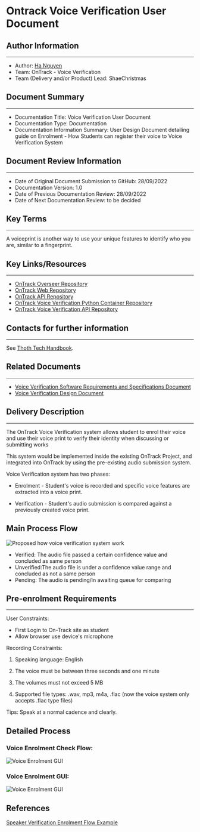 # Ontrack Voice Verification User Document
## Author Information

---

- Author: [Ha Nguyen](https://github.com/hantt-8)
- Team: OnTrack - Voice Verification
- Team (Delivery and/or Product) Lead: ShaeChristmas
## Document Summary
---

- Documentation Title: Voice Verification User Document
- Documentation Type: Documentation
- Documentation Information Summary: User Design Document detailing guide on Enrolment - How Students can register their voice to Voice Verification System
## Document Review Information

---

- Date of Original Document Submission to GitHub: 28/09/2022
- Documentation Version: 1.0
- Date of Previous Documentation Review: 28/09/2022
- Date of Next Documentation Review: to be decided
## Key Terms

---

A voiceprint is another way to use your unique features to identify who you are, similar to a fingerprint.

## Key Links/Resources

---

- [OnTrack Overseer Repository](https://github.com/thoth-tech/doubtfire-overseer)
- [OnTrack Web Repository](https://github.com/thoth-tech/doubtfire-web)
- [OnTrack API Repository](https://github.com/thoth-tech/doubtfire-api)
- [OnTrack Voice Verification Python Container Repository](https://github.com/thoth-tech/speaker-verification)
- [OnTrack Voice Verification API Repository](https://github.com/thoth-tech/speaker-verification-api)
## Contacts for further information

---

See [Thoth Tech Handbook](https://github.com/thoth-tech/handbook/blob/main/README.md).
## Related Documents

---

- [Voice Verification Software Requirements and Specifications Document](Voice%20Verification%20SRS%20Document.md)
- [Voice Verification Design Document](https://github.com/thoth-tech/documentation/blob/6354f1f7e1a161d865d408d9d263c36c2e2e73aa/docs/OnTrack/Voice%20Verification/Voice%20Verification%20Design%20Document.md)

## Delivery Description

---

The OnTrack Voice Verification system allows student to enrol their voice and use their voice print to verify their identity when discussing or submitting works

This system would be implemented inside the existing OnTrack Project, and integrated into OnTrack by
using the pre-existing audio submission system.

Voice Verification system has two phases:

- Enrolment - Student's voice is recorded and specific voice features are extracted into a voice print.

- Verification - Student's audio submission is compared against a previously created voice print.

## Main Process Flow

![Proposed how voice verification system work](Research%20&%20Findings/images/Voice-Verification-Overview-Process.png)

- Verified: The audio file passed a certain confidence value and concluded as same person
- Unverified:The audio file is under a confidence value range and concluded as not a same person
- Pending: The audio is pending/in awaiting queue for comparing


## Pre-enrolment Requirements

---
User Constraints:
 - First Login to On-Track site as student
 - Allow browser use device's microphone

Recording Constraints:
1. Speaking language: English

2. The voice must be between three seconds and one minute

3. The volumes must not exceed 5 MB

4. Supported file types: .wav, mp3, m4a, .flac (now the voice system only accepts .flac type files)

Tips: Speak at a normal cadence and clearly.


## Detailed Process

### Voice Enrolment Check Flow:
![Voice Enrolment GUI](Research%20&%20Findings/images/Voice-Enrolment-Process-Flow.png)
### Voice Enrolment GUI:
![Voice Enrolment GUI](Research%20&%20Findings/images/Voiceprint-Enrolment-GUI.png)



## References
[Speaker Verification Enrolment Flow Example](https://techdocs.audiocodes.com/voice-ai-connect/Content/VAIG_Combined/speaker-verification.htm#:~:text=Each%20speaker%20recognition%20system%20has%20two%20phases%3A%20Enrollment,is%20compared%20against%20a%20previously%20created%20voice%20print.)
